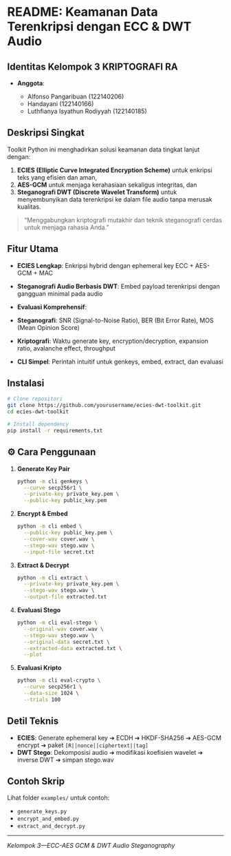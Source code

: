 #  **README: Keamanan Data Terenkripsi dengan ECC & DWT Audio**

##  Identitas Kelompok 3 KRIPTOGRAFI RA

* **Anggota**:

  * Alfonso Pangaribuan (122140206)
  * Handayani (122140166)
  * Luthfianya Isyathun Rodiyyah (122140185)

##  Deskripsi Singkat

Toolkit Python ini menghadirkan solusi keamanan data tingkat lanjut dengan:

1. **ECIES (Elliptic Curve Integrated Encryption Scheme)** untuk enkripsi teks yang efisien dan aman,
2. **AES-GCM** untuk menjaga kerahasiaan sekaligus integritas, dan
3. **Steganografi DWT (Discrete Wavelet Transform)** untuk menyembunyikan data terenkripsi ke dalam file audio tanpa merusak kualitas.

> “Menggabungkan kriptografi mutakhir dan teknik steganografi cerdas untuk menjaga rahasia Anda.”

##  Fitur Utama

*  **ECIES Lengkap**: Enkripsi hybrid dengan ephemeral key ECC + AES-GCM + MAC
*  **Steganografi Audio Berbasis DWT**: Embed payload terenkripsi dengan gangguan minimal pada audio
*  **Evaluasi Komprehensif**:

  * **Steganografi**: SNR (Signal-to-Noise Ratio), BER (Bit Error Rate), MOS (Mean Opinion Score)
  * **Kriptografi**: Waktu generate key, encryption/decryption, expansion ratio, avalanche effect, throughput
*  **CLI Simpel**: Perintah intuitif untuk genkeys, embed, extract, dan evaluasi

##  Instalasi

```bash
# Clone repositori
git clone https://github.com/yourusername/ecies-dwt-toolkit.git
cd ecies-dwt-toolkit

# Install dependency
pip install -r requirements.txt
```

## ⚙️ Cara Penggunaan

1. **Generate Key Pair**

   ```bash
   python -m cli genkeys \
     --curve secp256r1 \
     --private-key private_key.pem \
     --public-key public_key.pem
   ```

2. **Encrypt & Embed**

   ```bash
   python -m cli embed \
     --public-key public_key.pem \
     --cover-wav cover.wav \
     --stego-wav stego.wav \
     --input-file secret.txt
   ```

3. **Extract & Decrypt**

   ```bash
   python -m cli extract \
     --private-key private_key.pem \
     --stego-wav stego.wav \
     --output-file extracted.txt
   ```

4. **Evaluasi Stego**

   ```bash
   python -m cli eval-stego \
     --original-wav cover.wav \
     --stego-wav stego.wav \
     --original-data secret.txt \
     --extracted-data extracted.txt \
     --plot
   ```

5. **Evaluasi Kripto**

   ```bash
   python -m cli eval-crypto \
     --curve secp256r1 \
     --data-size 1024 \
     --trials 100
   ```

##  Detil Teknis

* **ECIES**: Generate ephemeral key ➔ ECDH ➔ HKDF-SHA256 ➔ AES-GCM encrypt ➔ paket `[R||nonce||ciphertext||tag]`
* **DWT Stego**: Dekomposisi audio ➔ modifikasi koefisien wavelet ➔ inverse DWT ➔ simpan stego.wav

##  Contoh Skrip

Lihat folder `examples/` untuk contoh:

* `generate_keys.py`
* `encrypt_and_embed.py`
* `extract_and_decrypt.py`

---

*Kelompok 3—ECC-AES GCM & DWT Audio Steganography*
